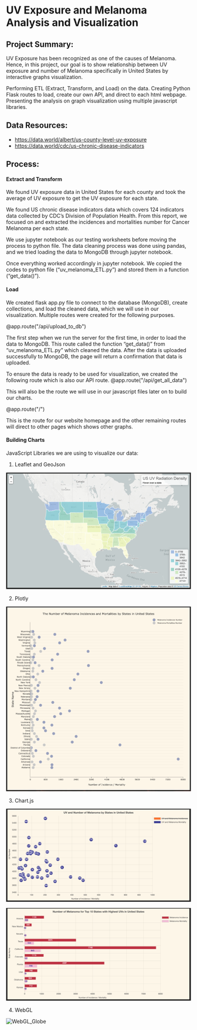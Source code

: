 # UV Exposure and Melanoma Analysis and Visualization

## Project Summary:
UV Exposure has been recognized as one of the causes of Melanoma.
Hence, in this project, our goal is to show relationship between UV exposure and number of Melanoma specifically in United States by interactive graphs visualization.

Performing ETL (Extract, Transform, and Load) on the data.
Creating Python Flask routes to load, create our own API, and direct to each html webpage.
Presenting the analysis on graph visualization using multiple javascript libraries.


## Data Resources:
* https://data.world/albert/us-county-level-uv-exposure
* https://data.world/cdc/us-chronic-disease-indicators


## Process:

#### Extract and Transform
We found UV exposure data in United States for each county and took the average of UV exposure to get the UV exposure for each state.

We found US chronic disease indicators data which covers 124 indicators data collected by CDC’s Division of Population Health. From this report, we focused on and extracted the incidences and mortalities number for Cancer Melanoma per each state.

We use jupyter notebook as our testing worksheets before moving the process to python file.
The data cleaning process was done using pandas, and we tried loading the data to MongoDB through jupyter notebook.

Once everything worked accordingly in jupyter notebook. We copied the codes to python file (“uv_melanoma_ETL.py”) and stored them in a function (“get_data()”).


#### Load
We created flask app.py file to connect to the database (MongoDB), create collections, and load the cleaned data, which we will use in our visualization. Multiple routes were created for the following purposes.

@app.route("/api/upload_to_db")

The first step when we run the server for the first time, in order to load the data to MongoDB. This route called the function “get_data()” from “uv_melanoma_ETL.py” which cleaned the data. After the data is uploaded successfully to MongoDB, the page will return a confirmation that data is uploaded.

To ensure the data is ready to be used for visualization, we created the following route which is also our API route.
@app.route("/api/get_all_data")

This will also be the route we will use in our javascript files later on to build our charts.

@app.route("/")

This is the route for our website homepage and the other remaining routes will direct to other pages which shows other graphs.


#### Building Charts

JavaScript Libraries we are using to visualize our data:
1. Leaflet and GeoJson

![Leaflet_Map](screenshots/leaflet_map.png)

2. Plotly

![Plotly_Dotplot](screenshots/plotly_dotplot.png)

3. Chart.js

![Chartjs_Bubble](screenshots/chartjs_bubble.png)

![Chartjs_Bar](screenshots/chartjs_bar.png)

4. WebGL

![WebGL_Globe](screenshots/webgl_globe.png)
